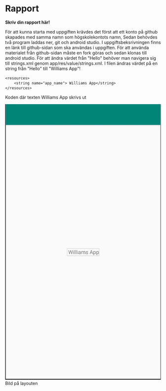 
# Rapport

**Skriv din rapport här!**

För att kunna starta med uppgiften krävdes det först att ett konto på github skapades med samma namn som högskolekontots namn,
Sedan behövdes två program laddas ner, git och android studio. I uppgiftsbeksrivningen finns en länk till github-sidan som ska användas i uppgiften.
För att använda materialet från github-sidan måste en fork göras och sedan klonas till android studio. 
För att ändra värdet från "Hello" behöver man navigera sig till strings.xml genom app/res/value/strings.xml. I filen ändras värdet på en string från "Hello" till "Williams App"!

```
<resources>
    <string name="app_name"> Williams App</string>
</resources>
```
Koden där texten Williams App skrivs ut

![img_1.png](img_1.png)
Bild på layouten 
